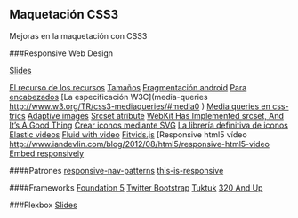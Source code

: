 ## Maquetación CSS3

Mejoras en la maquetación con CSS3

###Responsive Web Design

[Slides](http://apislidus.appspot.com/n31#/)


[El recurso de los recursos](http://bradfrost.github.io/this-is-responsive/index.html )
[Tamaños](http://screensiz.es/phone )
[Fragmentación android](http://opensignal.com/reports/fragmentation-2013/ )
[Para encabezados](http://fittextjs.com/ )
[La especificación W3C](media-queries http://www.w3.org/TR/css3-mediaqueries/#media0 )
[Media queries en css-trics](http://css-tricks.com/css-media-queries/ )
[Adaptive images](http://adaptive-images.com/ )
[Srcset atribute](http://www.w3.org/html/wg/drafts/srcset/w3c-srcset/ )
[WebKit Has Implemented srcset, And It’s A Good Thing](http://mobile.smashingmagazine.com/2013/08/21/webkit-implements-srcset-and-why-its-a-good-thing/) 
[Crear iconos mediante SVG](http://iconizr.com/ )
[La librería definitiva de iconos](http://icomoon.io/ )
[Elastic videos](http://webdesignerwall.com/tutorials/css-elastic-videos )
[Fluid with video](http://css-tricks.com/NetMag/FluidWidthVideo/demo.php )
[Fitvids.js](http://fitvidsjs.com/ )
[Responsive html5 vídeo http://www.iandevlin.com/blog/2012/08/html5/responsive-html5-video 
[Embed responsively](http://embedresponsively.com/ )

####Patrones
[responsive-nav-patterns](http://bradfrostweb.com/blog/web/responsive-nav-patterns/)
[this-is-responsive](http://bradfrost.github.io/this-is-responsive/patterns.html)

####Frameworks
[Foundation 5](http://foundation.zurb.com/)
[Twitter Bootstrap](http://getbootstrap.com/)
[Tuktuk](http://tuktuk.tapquo.com/)
[320 And Up](http://stuffandnonsense.co.uk/projects/320andup/)


###Flexbox
[Slides](http://apislidus.appspot.com/Z24e#/)
